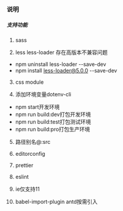 ### 说明

##### 支持功能
1. sass

2. less
less-loader 存在高版本不兼容问题
- npm uninstall less-loader --save-dev
- npm install less-loader@5.0.0 --save-dev

3. css module

4. 添加环境变量dotenv-cli
- npm start开发环境
- npm run build:dev打包开发环境
- npm run build:test打包测试环境
- npm run build:pro打包生产环境

5. 路径别名@:src

6. editorconfig

7. prettier

8. eslint

9. ie仅支持11

10. babel-import-plugin antd按需引入